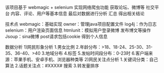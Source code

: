 该项目基于 webmagic + selenium 实现网络爬虫功能
	获取论坛、微博等 社交平台 内容、评论、用户等基本信息
	最后对数据进行分析 汇总 得出相关结论
	
技术点
	webmagic：基础实现
	owner：管理java项目配置文件
	log4j：作为日志
	selenium：用户渲染页面信息
	htmlunit：模拟用户登录微博 发布博文等操作
	Jsoup：sina微博 post请求包括cookie 得到个人信息
	
数据分析
	1)网民形象分析
		1.男女比例
		2.年龄分布：>18、18-24、25-30、31-35、36-40、>40
		3.地域分布
		4.标签
		5.发帖时间段分布：0-23时
		6.客户端来源：苹果手机、安卓手机、浏览器种类等
	2)网民关注点分析
		1.关键词分类：自己算法
		2.话题关注点：#XXXX# 搜索
		3.转发量排序	
	